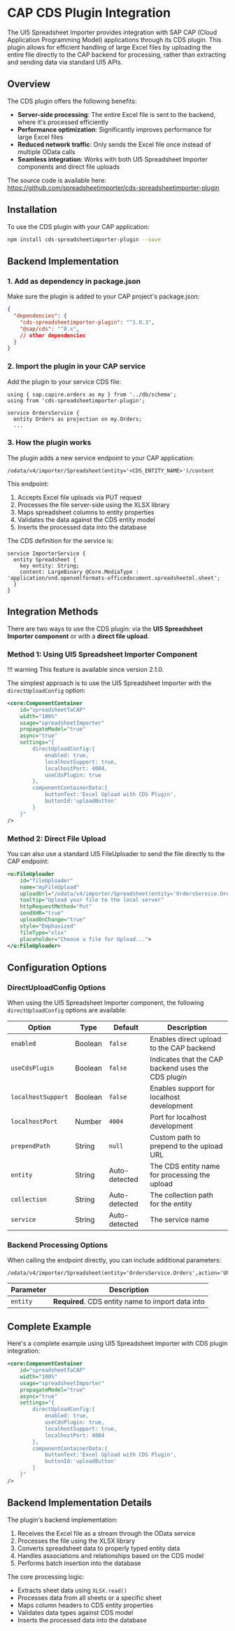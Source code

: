 # CAP CDS Plugin Integration

The UI5 Spreadsheet Importer provides integration with SAP CAP (Cloud Application Programming Model) applications through its CDS plugin. This plugin allows for efficient handling of large Excel files by uploading the entire file directly to the CAP backend for processing, rather than extracting and sending data via standard UI5 APIs.

## Overview

The CDS plugin offers the following benefits:

- **Server-side processing**: The entire Excel file is sent to the backend, where it's processed efficiently
- **Performance optimization**: Significantly improves performance for large Excel files
- **Reduced network traffic**: Only sends the Excel file once instead of multiple OData calls
- **Seamless integration**: Works with both UI5 Spreadsheet Importer components and direct file uploads

The source code is available here:  
 https://github.com/spreadsheetimporter/cds-spreadsheetimporter-plugin

## Installation

To use the CDS plugin with your CAP application:

```bash
npm install cds-spreadsheetimporter-plugin --save
```

## Backend Implementation

### 1. Add as dependency in package.json

Make sure the plugin is added to your CAP project's package.json:

```json
{
  "dependencies": {
    "cds-spreadsheetimporter-plugin": "^1.0.3",
    "@sap/cds": "^8.x",
    // other dependencies
  }
}
```

### 2. Import the plugin in your CAP service

Add the plugin to your service CDS file:

```cds
using { sap.capire.orders as my } from '../db/schema';
using from 'cds-spreadsheetimporter-plugin';

service OrdersService {
  entity Orders as projection on my.Orders;
  ...
```

### 3. How the plugin works

The plugin adds a new service endpoint to your CAP application:

```
/odata/v4/importer/Spreadsheet(entity='<CDS_ENTITY_NAME>')/content
```

This endpoint:

1. Accepts Excel file uploads via PUT request
2. Processes the file server-side using the XLSX library
3. Maps spreadsheet columns to entity properties
4. Validates the data against the CDS entity model
5. Inserts the processed data into the database

The CDS definition for the service is:

```cds
service ImporterService {
  entity Spreadsheet {
    key entity: String;
    content: LargeBinary @Core.MediaType : 'application/vnd.openxmlformats-officedocument.spreadsheetml.sheet';
  }
}
```

## Integration Methods

There are two ways to use the CDS plugin: via the **UI5 Spreadsheet Importer component** or with a **direct file upload**.

### Method 1: Using UI5 Spreadsheet Importer Component

!!! warning
    This feature is available since version 2.1.0. 

The simplest approach is to use the UI5 Spreadsheet Importer with the `directUploadConfig` option:

```xml
<core:ComponentContainer
    id="spreadsheetToCAP"
    width="100%"
    usage="spreadsheetImporter"
    propagateModel="true"
    async="true"
    settings="{
        directUploadConfig:{
            enabled: true,
            localhostSupport: true,
            localhostPort: 4004,
            useCdsPlugin: true
        },
        componentContainerData:{
            buttonText:'Excel Upload with CDS Plugin',
            buttonId:'uploadButton'
        }
    }"
/>
```

### Method 2: Direct File Upload

You can also use a standard UI5 FileUploader to send the file directly to the CAP endpoint:

```xml
<u:FileUploader
    id="fileUploader"
    name="myFileUpload"
    uploadUrl="/odata/v4/importer/Spreadsheet(entity='OrdersService.Orders')/content"
    tooltip="Upload your file to the local server"
    httpRequestMethod="Put"
    sendXHR="true"
    uploadOnChange="true"
    style="Emphasized"
    fileType="xlsx"
    placeholder="Choose a file for Upload...">
</u:FileUploader>
```

## Configuration Options

### DirectUploadConfig Options

When using the UI5 Spreadsheet Importer component, the following `directUploadConfig` options are available:

| Option | Type | Default | Description |
|--------|------|---------|-------------|
| `enabled` | Boolean | `false` | Enables direct upload to the CAP backend |
| `useCdsPlugin` | Boolean | `false` | Indicates that the CAP backend uses the CDS plugin |
| `localhostSupport` | Boolean | `false` | Enables support for localhost development |
| `localhostPort` | Number | `4004` | Port for localhost development |
| `prependPath` | String | `null` | Custom path to prepend to the upload URL |
| `entity` | String | Auto-detected | The CDS entity name for processing the upload |
| `collection` | String | Auto-detected | The collection path for the entity |
| `service` | String | Auto-detected | The service name |

### Backend Processing Options

When calling the endpoint directly, you can include additional parameters:

```
/odata/v4/importer/Spreadsheet(entity='OrdersService.Orders',action='UPDATE')/content
```

| Parameter | Description |
|-----------|-------------|
| `entity` | **Required**. CDS entity name to import data into |

## Complete Example

Here's a complete example using UI5 Spreadsheet Importer with CDS plugin integration:

```xml
<core:ComponentContainer
    id="spreadsheetToCAP"
    width="100%"
    usage="spreadsheetImporter"
    propagateModel="true"
    async="true"
    settings="{
        directUploadConfig:{
            enabled: true,
            useCdsPlugin: true,
            localhostSupport: true,
            localhostPort: 4004
        },
        componentContainerData:{
            buttonText:'Excel Upload with CDS Plugin',
            buttonId:'uploadButton'
        }
    }"
/>
```

## Backend Implementation Details

The plugin's backend implementation:

1. Receives the Excel file as a stream through the OData service
2. Processes the file using the XLSX library
3. Converts spreadsheet data to properly typed entity data
4. Handles associations and relationships based on the CDS model
5. Performs batch insertion into the database

The core processing logic:
- Extracts sheet data using `XLSX.read()`
- Processes data from all sheets or a specific sheet
- Maps column headers to CDS entity properties
- Validates data types against CDS model
- Inserts the processed data into the database